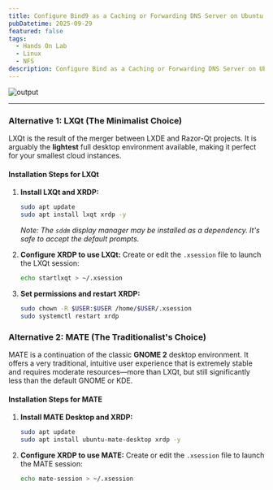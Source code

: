 ```yaml
---
title: Configure Bind9 as a Caching or Forwarding DNS Server on Ubuntu
pubDatetime: 2025-09-29
featured: false
tags:
  - Hands On Lab
  - Linux
  - NFS
description: Configure Bind as a Caching or Forwarding DNS Server on Ubuntu.
---
```


![output](@/assets/images/Screenshot_20251007_053150.png)

***


### Alternative 1: LXQt (The Minimalist Choice)

LXQt is the result of the merger between LXDE and Razor-Qt projects. It is arguably the **lightest** full desktop environment available, making it perfect for your smallest cloud instances.

#### Installation Steps for LXQt

1.  **Install LXQt and XRDP:**

    ```bash
    sudo apt update
    sudo apt install lxqt xrdp -y
    ```

    *Note: The `sddm` display manager may be installed as a dependency. It's safe to accept the default prompts.*

2.  **Configure XRDP to use LXQt:**
    Create or edit the `.xsession` file to launch the LXQt session:

    ```bash
    echo startlxqt > ~/.xsession
    ```

3.  **Set permissions and restart XRDP:**

    ```bash
    sudo chown -R $USER:$USER /home/$USER/.xsession
    sudo systemctl restart xrdp
    ```

### Alternative 2: MATE (The Traditionalist's Choice)

MATE is a continuation of the classic **GNOME 2** desktop environment. It offers a very traditional, intuitive user experience that is extremely stable and requires moderate resources—more than LXQt, but still significantly less than the default GNOME or KDE.

#### Installation Steps for MATE

1.  **Install MATE Desktop and XRDP:**

    ```bash
    sudo apt update
    sudo apt install ubuntu-mate-desktop xrdp -y
    ```

2.  **Configure XRDP to use MATE:**
    Create or edit the `.xsession` file to launch the MATE session:

    ```bash
    echo mate-session > ~/.xsession
    ```
